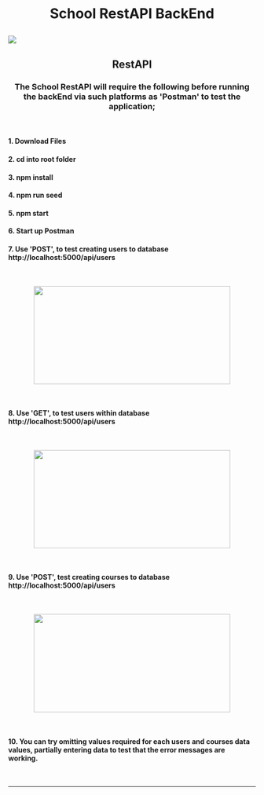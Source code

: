 <h1><b><p align="center">School RestAPI BackEnd</p></b></h1>

<a><img src="https://github.com/sargef/school-restapi-backend/blob/master/assets/restapi.png"></a>

<h2><b><p align="center">RestAPI</p></b></h2>

<h3><p align="center">  The School RestAPI will require the following before running the backEnd via such platforms as 'Postman' to test the application;  </p></h3>
<br />

<h4><b>1. Download Files</b></h4>
<h4><b>2. cd into root folder</b></h4>
<h4><b>3. npm install</b></h4>
<h4><b>4. npm run seed</b></h4>
<h4><b>5. npm start</b></h4>
<h4><b>6. Start up Postman</b></h4>
<h4><b>7. Use 'POST', to test creating users to database http://localhost:5000/api/users</b></h4>
</br>
<p align="center"><a><img src="https://github.com/sargef/school-restapi-backend/blob/master/assets/postUser.png" width="400" height="200"></a></p>
</br>
<h4><b>8. Use 'GET', to test users within database http://localhost:5000/api/users</b></h4>
</br>
<p align="center"><a><img src="https://github.com/sargef/school-restapi-backend/blob/master/assets/getUser.png" width="400" height="200"></a></p>
</br>
<h4><b>9. Use 'POST', test creating courses to database http://localhost:5000/api/users</b></h4>
</br>
<p align="center"><a><img src="https://github.com/sargef/school-restapi-backend/blob/master/assets/postCourse.png" width="400" height="200"></a></p>
</br>
<h4><b>10. You can try omitting values required for each users and courses data values, partially entering data to test that the error messages are working.</b></h4>
<br />


----------------------------------------------------------------------------------------------------------------------------------------

